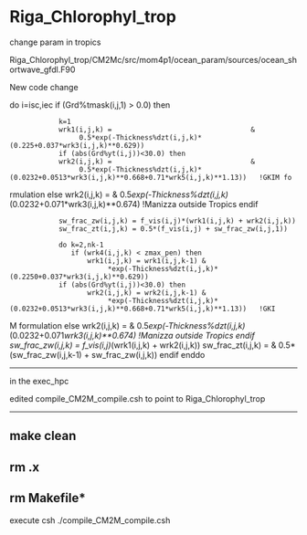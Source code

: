 # Riga_Chlorophyl_trop
change param in tropics

Riga_Chlorophyl_trop/CM2Mc/src/mom4p1/ocean_param/sources/ocean_shortwave_gfdl.F90


New code change

  do i=isc,iec
            if (Grd%tmask(i,j,1) > 0.0) then

                k=1
                wrk1(i,j,k) =                                  &
                     0.5*exp(-Thickness%dzt(i,j,k)*(0.225+0.037*wrk3(i,j,k)**0.629))
                if (abs(Grd%yt(i,j))<30.0) then
                wrk2(i,j,k) =                                  &
                     0.5*exp(-Thickness%dzt(i,j,k)*(0.0232+0.0513*wrk3(i,j,k)**0.668+0.71*wrk5(i,j,k)**1.13))   !GKIM fo
rmulation
                else
                wrk2(i,j,k) =                                  &
                     0.5*exp(-Thickness%dzt(i,j,k)*(0.0232+0.071*wrk3(i,j,k)**0.674)   !Manizza outside Tropics
                endif

                sw_frac_zw(i,j,k) = f_vis(i,j)*(wrk1(i,j,k) + wrk2(i,j,k))
                sw_frac_zt(i,j,k) = 0.5*(f_vis(i,j) + sw_frac_zw(i,j,1))

                do k=2,nk-1
                   if (wrk4(i,j,k) < zmax_pen) then
                       wrk1(i,j,k) = wrk1(i,j,k-1) &
                            *exp(-Thickness%dzt(i,j,k)*(0.2250+0.037*wrk3(i,j,k)**0.629))
                if (abs(Grd%yt(i,j))<30.0) then
                       wrk2(i,j,k) = wrk2(i,j,k-1) &
                            *exp(-Thickness%dzt(i,j,k)*(0.0232+0.0513*wrk3(i,j,k)**0.668+0.71*wrk5(i,j,k)**1.13))   !GKI
M formulation
                else
                wrk2(i,j,k) =                                  &
                     0.5*exp(-Thickness%dzt(i,j,k)*(0.0232+0.071*wrk3(i,j,k)**0.674)   !Manizza outside Tropics
                endif
                       sw_frac_zw(i,j,k)  = f_vis(i,j)*(wrk1(i,j,k) + wrk2(i,j,k))
                       sw_frac_zt(i,j,k)  = &
                            0.5*(sw_frac_zw(i,j,k-1) + sw_frac_zw(i,j,k))
                   endif
                enddo
                
                
                
                
 -------------------------------------------
 in the exec_hpc
 
 edited  compile_CM2M_compile.csh to point to Riga_Chlorophyl_trop
 
 ------------------------------------------
 
make clean
--------------------------------------------
rm .x
-----------------------------------------------
rm Makefile*
-----------------------------------------------
execute csh
./compile_CM2M_compile.csh
